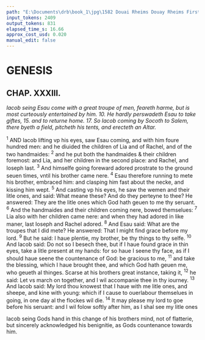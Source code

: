 ```yaml
---
path: "E:\Documents\drb\book_1\jpg\1582 Douai Rheims Douay Rheims First Edition  1 of 3 1609 Old Testament.pdf-127.jpg"
input_tokens: 2409
output_tokens: 831
elapsed_time_s: 16.66
approx_cost_usd: 0.020
manual_edit: false
---
```

# GENESIS

## CHAP. XXXIII.

*Iacob seing Esau come with a great troupe of men, feareth harme, but is most curteously entertained by him. 10. He hardly perswadeth Esau to take giftes, 15. and to returne home. 17. So Iacob coming by Socoth to Salem, there byeth a field, pitcheth his tents, and erecteth an Altar.*

<sup>1</sup> AND Iacob lifting vp his eyes, saw Esau coming, and with him foure hundred men: and he diuided the children of Lia and of Rachel, and of the two handmaides:
<sup>2</sup> and he put both the handmaides & their children foremost: and Lia, and her children in the second place: and Rachel, and Ioseph last.
<sup>3</sup> And himselfe going foreward adored prostrate to the ground seuen times, vntil his brother came nere.
<sup>4</sup> Esau therefore running to mete his brother, embraced him: and clasping him fast about the necke, and kissing him wept.
<sup>5</sup> And casting vp his eyes, he saw the wemen and their litle ones, and said: What meane these? And do they perteyne to thee? He answered: They are the litle ones which God hath geuen to me thy seruant.
<sup>6</sup> And the handmaides and their children coming nere, bowed themselues:
<sup>7</sup> Lia also with her children came nere: and when they had adored in like maner, last Ioseph and Rachel adored.
<sup>8</sup> And Esau said: What are the troupes that I did mete? He answered: That I might find grace before my lord.
<sup>9</sup> But he said: I haue plentie, my brother, be thy things to thy selfe.
<sup>10</sup> And Iacob said: Do not so I besech thee, but if I haue found grace in thin eyes, take a litle present at my hands: for so haue I seene thy face, as if I should haue seene the countenance of God: be gracious to me,
<sup>11</sup> and take the blessing, which I haue brought thee, and which God hath geuen me, who geueth al thinges. Scarse at his brothers great instance, taking it,
<sup>12</sup> he said: Let vs march on together, and I wil accompanie thee in thy iourney.
<sup>13</sup> And Iacob said: My lord thou knowest that I haue with me litle ones, and sheepe, and kine with young: which if I cause to ouerlabour themselues in going, in one day al the flockes wil die.
<sup>14</sup> It may please my lord to goe before his seruant: and I wil folow softly after him, as I shal see my litle ones

[^1]: Iacob seing Gods hand in this change of his brothers mind, not of flatterie, but sincerely acknowledged his benignitie, as Gods countenance towards him.

<aside>Iacob seing Gods hand in this change of his brothers mind, not of flatterie, but sincerely acknowledged his benignitie, as Gods countenance towards him.</aside>